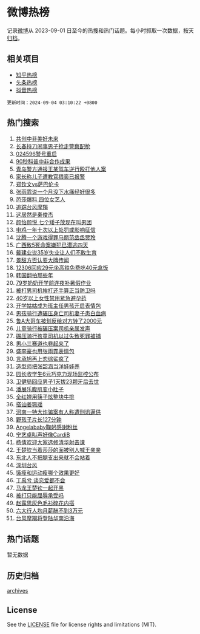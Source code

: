 # 微博热榜

记录[微博](https://www.weibo.com)从 2023-09-01 日至今的热搜和热门话题。每小时抓取一次数据，按天[归档](archives)。

## 相关项目

- [知乎热榜](https://github.com/hotarchive/zhihu)
- [头条热榜](https://github.com/hotarchive/toutiao)
- [抖音热榜](https://github.com/hotarchive/douyin)


`更新时间：2024-09-04 03:10:22 +0800`

## 热门搜索

1. [共创中非美好未来](https://m.weibo.cn/search?containerid=100103type%3D1%26t%3D10%26q%3D%23%E5%85%B1%E5%88%9B%E4%B8%AD%E9%9D%9E%E7%BE%8E%E5%A5%BD%E6%9C%AA%E6%9D%A5%23&stream_entry_id=51&isnewpage=1&extparam=seat%3D1%26cate%3D10103%26pos%3D0%26filter_type%3Drealtimehot%26stream_entry_id%3D51%26c_type%3D51%26q%3D%2523%25E5%2585%25B1%25E5%2588%259B%25E4%25B8%25AD%25E9%259D%259E%25E7%25BE%258E%25E5%25A5%25BD%25E6%259C%25AA%25E6%259D%25A5%2523%26dgr%3D0%26display_time%3D1725390621%26pre_seqid%3D172539062156103449157)
1. [长春持刀闹事男子抢走警察配枪](https://m.weibo.cn/search?containerid=100103type%3D1%26t%3D10%26q%3D%23%E9%95%BF%E6%98%A5%E6%8C%81%E5%88%80%E9%97%B9%E4%BA%8B%E7%94%B7%E5%AD%90%E6%8A%A2%E8%B5%B0%E8%AD%A6%E5%AF%9F%E9%85%8D%E6%9E%AA%23&stream_entry_id=31&isnewpage=1&extparam=seat%3D1%26realpos%3D1%26flag%3D2%26band_rank%3D1%26pos%3D0%26lcate%3D5001%26stream_entry_id%3D31%26filter_type%3Drealtimehot%26cate%3D5001%26c_type%3D31%26q%3D%2523%25E9%2595%25BF%25E6%2598%25A5%25E6%258C%2581%25E5%2588%2580%25E9%2597%25B9%25E4%25BA%258B%25E7%2594%25B7%25E5%25AD%2590%25E6%258A%25A2%25E8%25B5%25B0%25E8%25AD%25A6%25E5%25AF%259F%25E9%2585%258D%25E6%259E%25AA%2523%26dgr%3D0%26display_time%3D1725390621%26pre_seqid%3D172539062156103449157)
1. [024596警号重启](https://m.weibo.cn/search?containerid=100103type%3D1%26t%3D10%26q%3D%23024596%E8%AD%A6%E5%8F%B7%E9%87%8D%E5%90%AF%23&stream_entry_id=31&isnewpage=1&extparam=seat%3D1%26realpos%3D2%26flag%3D2%26band_rank%3D2%26pos%3D1%26lcate%3D5001%26stream_entry_id%3D31%26filter_type%3Drealtimehot%26cate%3D5001%26c_type%3D31%26q%3D%2523024596%25E8%25AD%25A6%25E5%258F%25B7%25E9%2587%258D%25E5%2590%25AF%2523%26dgr%3D0%26display_time%3D1725390621%26pre_seqid%3D172539062156103449157)
1. [90秒科普中非合作成果](https://m.weibo.cn/search?containerid=100103type%3D1%26t%3D10%26q%3D%2390%E7%A7%92%E7%A7%91%E6%99%AE%E4%B8%AD%E9%9D%9E%E5%90%88%E4%BD%9C%E6%88%90%E6%9E%9C%23&stream_entry_id=31&isnewpage=1&extparam=seat%3D1%26realpos%3D3%26flag%3D0%26band_rank%3D3%26pos%3D2%26lcate%3D5001%26stream_entry_id%3D31%26filter_type%3Drealtimehot%26cate%3D5001%26c_type%3D31%26q%3D%252390%25E7%25A7%2592%25E7%25A7%2591%25E6%2599%25AE%25E4%25B8%25AD%25E9%259D%259E%25E5%2590%2588%25E4%25BD%259C%25E6%2588%2590%25E6%259E%259C%2523%26dgr%3D0%26display_time%3D1725390621%26pre_seqid%3D172539062156103449157)
1. [青岛警方通报王某驾车逆行殴打他人案](https://m.weibo.cn/search?containerid=100103type%3D1%26t%3D10%26q%3D%23%E9%9D%92%E5%B2%9B%E8%AD%A6%E6%96%B9%E9%80%9A%E6%8A%A5%E7%8E%8B%E6%9F%90%E9%A9%BE%E8%BD%A6%E9%80%86%E8%A1%8C%E6%AE%B4%E6%89%93%E4%BB%96%E4%BA%BA%E6%A1%88%23&stream_entry_id=31&isnewpage=1&extparam=seat%3D1%26realpos%3D4%26flag%3D16%26band_rank%3D4%26pos%3D3%26lcate%3D5001%26stream_entry_id%3D31%26filter_type%3Drealtimehot%26cate%3D5001%26c_type%3D31%26q%3D%2523%25E9%259D%2592%25E5%25B2%259B%25E8%25AD%25A6%25E6%2596%25B9%25E9%2580%259A%25E6%258A%25A5%25E7%258E%258B%25E6%259F%2590%25E9%25A9%25BE%25E8%25BD%25A6%25E9%2580%2586%25E8%25A1%258C%25E6%25AE%25B4%25E6%2589%2593%25E4%25BB%2596%25E4%25BA%25BA%25E6%25A1%2588%2523%26dgr%3D0%26display_time%3D1725390621%26pre_seqid%3D172539062156103449157)
1. [家长称儿子遭教官猥亵已报警](https://m.weibo.cn/search?containerid=100103type%3D1%26t%3D10%26q%3D%23%E5%AE%B6%E9%95%BF%E7%A7%B0%E5%84%BF%E5%AD%90%E9%81%AD%E6%95%99%E5%AE%98%E7%8C%A5%E4%BA%B5%E5%B7%B2%E6%8A%A5%E8%AD%A6%23&stream_entry_id=31&isnewpage=1&extparam=seat%3D1%26realpos%3D5%26flag%3D0%26band_rank%3D5%26pos%3D4%26lcate%3D5001%26stream_entry_id%3D31%26filter_type%3Drealtimehot%26cate%3D5001%26c_type%3D31%26q%3D%2523%25E5%25AE%25B6%25E9%2595%25BF%25E7%25A7%25B0%25E5%2584%25BF%25E5%25AD%2590%25E9%2581%25AD%25E6%2595%2599%25E5%25AE%2598%25E7%258C%25A5%25E4%25BA%25B5%25E5%25B7%25B2%25E6%258A%25A5%25E8%25AD%25A6%2523%26dgr%3D0%26display_time%3D1725390621%26pre_seqid%3D172539062156103449157)
1. [郑钦文vs萨巴伦卡](https://m.weibo.cn/search?containerid=100103type%3D1%26t%3D10%26q%3D%E9%83%91%E9%92%A6%E6%96%87vs%E8%90%A8%E5%B7%B4%E4%BC%A6%E5%8D%A1&stream_entry_id=31&isnewpage=1&extparam=seat%3D1%26realpos%3D6%26flag%3D0%26band_rank%3D6%26pos%3D5%26lcate%3D5001%26stream_entry_id%3D31%26filter_type%3Drealtimehot%26cate%3D5001%26c_type%3D31%26q%3D%25E9%2583%2591%25E9%2592%25A6%25E6%2596%2587vs%25E8%2590%25A8%25E5%25B7%25B4%25E4%25BC%25A6%25E5%258D%25A1%26dgr%3D0%26display_time%3D1725390621%26pre_seqid%3D172539062156103449157)
1. [张雨霏说一个月没下水痛经好很多](https://m.weibo.cn/search?containerid=100103type%3D1%26t%3D10%26q%3D%23%E5%BC%A0%E9%9B%A8%E9%9C%8F%E8%AF%B4%E4%B8%80%E4%B8%AA%E6%9C%88%E6%B2%A1%E4%B8%8B%E6%B0%B4%E7%97%9B%E7%BB%8F%E5%A5%BD%E5%BE%88%E5%A4%9A%23&stream_entry_id=31&isnewpage=1&extparam=seat%3D1%26realpos%3D7%26flag%3D0%26band_rank%3D7%26pos%3D6%26lcate%3D5001%26stream_entry_id%3D31%26filter_type%3Drealtimehot%26cate%3D5001%26c_type%3D31%26q%3D%2523%25E5%25BC%25A0%25E9%259B%25A8%25E9%259C%258F%25E8%25AF%25B4%25E4%25B8%2580%25E4%25B8%25AA%25E6%259C%2588%25E6%25B2%25A1%25E4%25B8%258B%25E6%25B0%25B4%25E7%2597%259B%25E7%25BB%258F%25E5%25A5%25BD%25E5%25BE%2588%25E5%25A4%259A%2523%26dgr%3D0%26display_time%3D1725390621%26pre_seqid%3D172539062156103449157)
1. [芭莎爆料 四位女艺人](https://m.weibo.cn/search?containerid=100103type%3D1%26t%3D10%26q%3D%E8%8A%AD%E8%8E%8E%E7%88%86%E6%96%99+%E5%9B%9B%E4%BD%8D%E5%A5%B3%E8%89%BA%E4%BA%BA&stream_entry_id=31&isnewpage=1&extparam=seat%3D1%26realpos%3D8%26flag%3D0%26band_rank%3D8%26pos%3D7%26lcate%3D5001%26stream_entry_id%3D31%26filter_type%3Drealtimehot%26cate%3D5001%26c_type%3D31%26q%3D%25E8%258A%25AD%25E8%258E%258E%25E7%2588%2586%25E6%2596%2599%2520%25E5%259B%259B%25E4%25BD%258D%25E5%25A5%25B3%25E8%2589%25BA%25E4%25BA%25BA%26dgr%3D0%26display_time%3D1725390621%26pre_seqid%3D172539062156103449157)
1. [追踪台风摩羯](https://m.weibo.cn/search?containerid=100103type%3D1%26t%3D10%26q%3D%23%E8%BF%BD%E8%B8%AA%E5%8F%B0%E9%A3%8E%E6%91%A9%E7%BE%AF%23&stream_entry_id=31&isnewpage=1&extparam=seat%3D1%26realpos%3D9%26flag%3D0%26band_rank%3D9%26pos%3D8%26lcate%3D5001%26stream_entry_id%3D31%26filter_type%3Drealtimehot%26cate%3D5001%26c_type%3D31%26q%3D%2523%25E8%25BF%25BD%25E8%25B8%25AA%25E5%258F%25B0%25E9%25A3%258E%25E6%2591%25A9%25E7%25BE%25AF%2523%26dgr%3D0%26display_time%3D1725390621%26pre_seqid%3D172539062156103449157)
1. [这居然是秦俊杰](https://m.weibo.cn/search?containerid=100103type%3D1%26t%3D10%26q%3D%E8%BF%99%E5%B1%85%E7%84%B6%E6%98%AF%E7%A7%A6%E4%BF%8A%E6%9D%B0&stream_entry_id=31&isnewpage=1&extparam=seat%3D1%26realpos%3D10%26flag%3D2%26band_rank%3D10%26pos%3D9%26lcate%3D5001%26stream_entry_id%3D31%26filter_type%3Drealtimehot%26cate%3D5001%26c_type%3D31%26q%3D%25E8%25BF%2599%25E5%25B1%2585%25E7%2584%25B6%25E6%2598%25AF%25E7%25A7%25A6%25E4%25BF%258A%25E6%259D%25B0%26dgr%3D0%26display_time%3D1725390621%26pre_seqid%3D172539062156103449157)
1. [颜怡颜悦 七个矮子放现在叫男团](https://m.weibo.cn/search?containerid=100103type%3D1%26t%3D10%26q%3D%E9%A2%9C%E6%80%A1%E9%A2%9C%E6%82%A6+%E4%B8%83%E4%B8%AA%E7%9F%AE%E5%AD%90%E6%94%BE%E7%8E%B0%E5%9C%A8%E5%8F%AB%E7%94%B7%E5%9B%A2&stream_entry_id=31&isnewpage=1&extparam=seat%3D1%26realpos%3D11%26flag%3D0%26band_rank%3D11%26pos%3D10%26lcate%3D5001%26stream_entry_id%3D31%26filter_type%3Drealtimehot%26cate%3D5001%26c_type%3D31%26q%3D%25E9%25A2%259C%25E6%2580%25A1%25E9%25A2%259C%25E6%2582%25A6%2520%25E4%25B8%2583%25E4%25B8%25AA%25E7%259F%25AE%25E5%25AD%2590%25E6%2594%25BE%25E7%258E%25B0%25E5%259C%25A8%25E5%258F%25AB%25E7%2594%25B7%25E5%259B%25A2%26dgr%3D0%26display_time%3D1725390621%26pre_seqid%3D172539062156103449157)
1. [电鸡一年十次以上处罚或影响征信](https://m.weibo.cn/search?containerid=100103type%3D1%26t%3D10%26q%3D%23%E7%94%B5%E9%B8%A1%E4%B8%80%E5%B9%B4%E5%8D%81%E6%AC%A1%E4%BB%A5%E4%B8%8A%E5%A4%84%E7%BD%9A%E6%88%96%E5%BD%B1%E5%93%8D%E5%BE%81%E4%BF%A1%23&stream_entry_id=31&isnewpage=1&extparam=seat%3D1%26realpos%3D12%26flag%3D0%26band_rank%3D12%26pos%3D11%26lcate%3D5001%26stream_entry_id%3D31%26filter_type%3Drealtimehot%26cate%3D5001%26c_type%3D31%26q%3D%2523%25E7%2594%25B5%25E9%25B8%25A1%25E4%25B8%2580%25E5%25B9%25B4%25E5%258D%2581%25E6%25AC%25A1%25E4%25BB%25A5%25E4%25B8%258A%25E5%25A4%2584%25E7%25BD%259A%25E6%2588%2596%25E5%25BD%25B1%25E5%2593%258D%25E5%25BE%2581%25E4%25BF%25A1%2523%26dgr%3D0%26display_time%3D1725390621%26pre_seqid%3D172539062156103449157)
1. [沈腾一个游戏得罪马丽范丞丞贾玲](https://m.weibo.cn/search?containerid=100103type%3D1%26t%3D10%26q%3D%E6%B2%88%E8%85%BE%E4%B8%80%E4%B8%AA%E6%B8%B8%E6%88%8F%E5%BE%97%E7%BD%AA%E9%A9%AC%E4%B8%BD%E8%8C%83%E4%B8%9E%E4%B8%9E%E8%B4%BE%E7%8E%B2&stream_entry_id=31&isnewpage=1&extparam=seat%3D1%26realpos%3D13%26flag%3D1%26band_rank%3D13%26pos%3D12%26lcate%3D5001%26stream_entry_id%3D31%26filter_type%3Drealtimehot%26cate%3D5001%26c_type%3D31%26q%3D%25E6%25B2%2588%25E8%2585%25BE%25E4%25B8%2580%25E4%25B8%25AA%25E6%25B8%25B8%25E6%2588%258F%25E5%25BE%2597%25E7%25BD%25AA%25E9%25A9%25AC%25E4%25B8%25BD%25E8%258C%2583%25E4%25B8%259E%25E4%25B8%259E%25E8%25B4%25BE%25E7%258E%25B2%26dgr%3D0%26display_time%3D1725390621%26pre_seqid%3D172539062156103449157)
1. [广西致5死命案嫌犯已潜逃四天](https://m.weibo.cn/search?containerid=100103type%3D1%26t%3D10%26q%3D%23%E5%B9%BF%E8%A5%BF%E8%87%B45%E6%AD%BB%E5%91%BD%E6%A1%88%E5%AB%8C%E7%8A%AF%E5%B7%B2%E6%BD%9C%E9%80%83%E5%9B%9B%E5%A4%A9%23&stream_entry_id=31&isnewpage=1&extparam=seat%3D1%26realpos%3D14%26flag%3D0%26band_rank%3D14%26pos%3D13%26lcate%3D5001%26stream_entry_id%3D31%26filter_type%3Drealtimehot%26cate%3D5001%26c_type%3D31%26q%3D%2523%25E5%25B9%25BF%25E8%25A5%25BF%25E8%2587%25B45%25E6%25AD%25BB%25E5%2591%25BD%25E6%25A1%2588%25E5%25AB%258C%25E7%258A%25AF%25E5%25B7%25B2%25E6%25BD%259C%25E9%2580%2583%25E5%259B%259B%25E5%25A4%25A9%2523%26dgr%3D0%26display_time%3D1725390621%26pre_seqid%3D172539062156103449157)
1. [戴建业说35岁失业让人们不敢生育](https://m.weibo.cn/search?containerid=100103type%3D1%26t%3D10%26q%3D%23%E6%88%B4%E5%BB%BA%E4%B8%9A%E8%AF%B435%E5%B2%81%E5%A4%B1%E4%B8%9A%E8%AE%A9%E4%BA%BA%E4%BB%AC%E4%B8%8D%E6%95%A2%E7%94%9F%E8%82%B2%23&stream_entry_id=31&isnewpage=1&extparam=seat%3D1%26realpos%3D15%26flag%3D0%26band_rank%3D15%26pos%3D14%26lcate%3D5001%26stream_entry_id%3D31%26filter_type%3Drealtimehot%26cate%3D5001%26c_type%3D31%26q%3D%2523%25E6%2588%25B4%25E5%25BB%25BA%25E4%25B8%259A%25E8%25AF%25B435%25E5%25B2%2581%25E5%25A4%25B1%25E4%25B8%259A%25E8%25AE%25A9%25E4%25BA%25BA%25E4%25BB%25AC%25E4%25B8%258D%25E6%2595%25A2%25E7%2594%259F%25E8%2582%25B2%2523%26dgr%3D0%26display_time%3D1725390621%26pre_seqid%3D172539062156103449157)
1. [景甜方否认耍大牌传闻](https://m.weibo.cn/search?containerid=100103type%3D1%26t%3D10%26q%3D%23%E6%99%AF%E7%94%9C%E6%96%B9%E5%90%A6%E8%AE%A4%E8%80%8D%E5%A4%A7%E7%89%8C%E4%BC%A0%E9%97%BB%23&stream_entry_id=31&isnewpage=1&extparam=seat%3D1%26realpos%3D16%26flag%3D0%26band_rank%3D16%26pos%3D15%26lcate%3D5001%26stream_entry_id%3D31%26filter_type%3Drealtimehot%26cate%3D5001%26c_type%3D31%26q%3D%2523%25E6%2599%25AF%25E7%2594%259C%25E6%2596%25B9%25E5%2590%25A6%25E8%25AE%25A4%25E8%2580%258D%25E5%25A4%25A7%25E7%2589%258C%25E4%25BC%25A0%25E9%2597%25BB%2523%26dgr%3D0%26display_time%3D1725390621%26pre_seqid%3D172539062156103449157)
1. [12306回应29元坐高铁免费吃40元盒饭](https://m.weibo.cn/search?containerid=100103type%3D1%26t%3D10%26q%3D%2312306%E5%9B%9E%E5%BA%9429%E5%85%83%E5%9D%90%E9%AB%98%E9%93%81%E5%85%8D%E8%B4%B9%E5%90%8340%E5%85%83%E7%9B%92%E9%A5%AD%23&stream_entry_id=31&isnewpage=1&extparam=seat%3D1%26realpos%3D17%26flag%3D0%26band_rank%3D17%26pos%3D16%26lcate%3D5001%26stream_entry_id%3D31%26filter_type%3Drealtimehot%26cate%3D5001%26c_type%3D31%26q%3D%252312306%25E5%259B%259E%25E5%25BA%259429%25E5%2585%2583%25E5%259D%2590%25E9%25AB%2598%25E9%2593%2581%25E5%2585%258D%25E8%25B4%25B9%25E5%2590%258340%25E5%2585%2583%25E7%259B%2592%25E9%25A5%25AD%2523%26dgr%3D0%26display_time%3D1725390621%26pre_seqid%3D172539062156103449157)
1. [韩国翻拍那些年](https://m.weibo.cn/search?containerid=100103type%3D1%26t%3D10%26q%3D%23%E9%9F%A9%E5%9B%BD%E7%BF%BB%E6%8B%8D%E9%82%A3%E4%BA%9B%E5%B9%B4%23&stream_entry_id=31&isnewpage=1&extparam=seat%3D1%26realpos%3D18%26flag%3D0%26band_rank%3D18%26pos%3D17%26lcate%3D5001%26stream_entry_id%3D31%26filter_type%3Drealtimehot%26cate%3D5001%26c_type%3D31%26q%3D%2523%25E9%259F%25A9%25E5%259B%25BD%25E7%25BF%25BB%25E6%258B%258D%25E9%2582%25A3%25E4%25BA%259B%25E5%25B9%25B4%2523%26dgr%3D0%26display_time%3D1725390621%26pre_seqid%3D172539062156103449157)
1. [79岁奶奶开学前连夜补暑假作业](https://m.weibo.cn/search?containerid=100103type%3D1%26t%3D10%26q%3D%2379%E5%B2%81%E5%A5%B6%E5%A5%B6%E5%BC%80%E5%AD%A6%E5%89%8D%E8%BF%9E%E5%A4%9C%E8%A1%A5%E6%9A%91%E5%81%87%E4%BD%9C%E4%B8%9A%23&stream_entry_id=31&isnewpage=1&extparam=seat%3D1%26realpos%3D19%26flag%3D1%26band_rank%3D19%26pos%3D18%26lcate%3D5001%26stream_entry_id%3D31%26filter_type%3Drealtimehot%26cate%3D5001%26c_type%3D31%26q%3D%252379%25E5%25B2%2581%25E5%25A5%25B6%25E5%25A5%25B6%25E5%25BC%2580%25E5%25AD%25A6%25E5%2589%258D%25E8%25BF%259E%25E5%25A4%259C%25E8%25A1%25A5%25E6%259A%2591%25E5%2581%2587%25E4%25BD%259C%25E4%25B8%259A%2523%26dgr%3D0%26display_time%3D1725390621%26pre_seqid%3D172539062156103449157)
1. [被打男司机挨打还手算正当防卫吗](https://m.weibo.cn/search?containerid=100103type%3D1%26t%3D10%26q%3D%23%E8%A2%AB%E6%89%93%E7%94%B7%E5%8F%B8%E6%9C%BA%E6%8C%A8%E6%89%93%E8%BF%98%E6%89%8B%E7%AE%97%E6%AD%A3%E5%BD%93%E9%98%B2%E5%8D%AB%E5%90%97%23&stream_entry_id=31&isnewpage=1&extparam=seat%3D1%26realpos%3D20%26flag%3D0%26band_rank%3D20%26pos%3D19%26lcate%3D5001%26stream_entry_id%3D31%26filter_type%3Drealtimehot%26cate%3D5001%26c_type%3D31%26q%3D%2523%25E8%25A2%25AB%25E6%2589%2593%25E7%2594%25B7%25E5%258F%25B8%25E6%259C%25BA%25E6%258C%25A8%25E6%2589%2593%25E8%25BF%2598%25E6%2589%258B%25E7%25AE%2597%25E6%25AD%25A3%25E5%25BD%2593%25E9%2598%25B2%25E5%258D%25AB%25E5%2590%2597%2523%26dgr%3D0%26display_time%3D1725390621%26pre_seqid%3D172539062156103449157)
1. [40岁以上女性禁用紧急避孕药](https://m.weibo.cn/search?containerid=100103type%3D1%26t%3D10%26q%3D%2340%E5%B2%81%E4%BB%A5%E4%B8%8A%E5%A5%B3%E6%80%A7%E7%A6%81%E7%94%A8%E7%B4%A7%E6%80%A5%E9%81%BF%E5%AD%95%E8%8D%AF%23&stream_entry_id=31&isnewpage=1&extparam=seat%3D1%26realpos%3D21%26flag%3D0%26band_rank%3D21%26pos%3D20%26lcate%3D5001%26stream_entry_id%3D31%26filter_type%3Drealtimehot%26cate%3D5001%26c_type%3D31%26q%3D%252340%25E5%25B2%2581%25E4%25BB%25A5%25E4%25B8%258A%25E5%25A5%25B3%25E6%2580%25A7%25E7%25A6%2581%25E7%2594%25A8%25E7%25B4%25A7%25E6%2580%25A5%25E9%2581%25BF%25E5%25AD%2595%25E8%258D%25AF%2523%26dgr%3D0%26display_time%3D1725390621%26pre_seqid%3D172539062156103449157)
1. [开学姑姑成为班主任男孩开启表情包](https://m.weibo.cn/search?containerid=100103type%3D1%26t%3D10%26q%3D%23%E5%BC%80%E5%AD%A6%E5%A7%91%E5%A7%91%E6%88%90%E4%B8%BA%E7%8F%AD%E4%B8%BB%E4%BB%BB%E7%94%B7%E5%AD%A9%E5%BC%80%E5%90%AF%E8%A1%A8%E6%83%85%E5%8C%85%23&stream_entry_id=31&isnewpage=1&extparam=seat%3D1%26realpos%3D22%26flag%3D32768%26band_rank%3D22%26pos%3D21%26lcate%3D5001%26stream_entry_id%3D31%26filter_type%3Drealtimehot%26cate%3D5001%26c_type%3D31%26q%3D%2523%25E5%25BC%2580%25E5%25AD%25A6%25E5%25A7%2591%25E5%25A7%2591%25E6%2588%2590%25E4%25B8%25BA%25E7%258F%25AD%25E4%25B8%25BB%25E4%25BB%25BB%25E7%2594%25B7%25E5%25AD%25A9%25E5%25BC%2580%25E5%2590%25AF%25E8%25A1%25A8%25E6%2583%2585%25E5%258C%2585%2523%26dgr%3D0%26display_time%3D1725390621%26pre_seqid%3D172539062156103449157)
1. [男孩骑行遭碾压身亡司机妻子患白血病](https://m.weibo.cn/search?containerid=100103type%3D1%26t%3D10%26q%3D%23%E7%94%B7%E5%AD%A9%E9%AA%91%E8%A1%8C%E9%81%AD%E7%A2%BE%E5%8E%8B%E8%BA%AB%E4%BA%A1%E5%8F%B8%E6%9C%BA%E5%A6%BB%E5%AD%90%E6%82%A3%E7%99%BD%E8%A1%80%E7%97%85%23&stream_entry_id=31&isnewpage=1&extparam=seat%3D1%26realpos%3D23%26flag%3D2%26band_rank%3D23%26pos%3D22%26lcate%3D5001%26stream_entry_id%3D31%26filter_type%3Drealtimehot%26cate%3D5001%26c_type%3D31%26q%3D%2523%25E7%2594%25B7%25E5%25AD%25A9%25E9%25AA%2591%25E8%25A1%258C%25E9%2581%25AD%25E7%25A2%25BE%25E5%258E%258B%25E8%25BA%25AB%25E4%25BA%25A1%25E5%258F%25B8%25E6%259C%25BA%25E5%25A6%25BB%25E5%25AD%2590%25E6%2582%25A3%25E7%2599%25BD%25E8%25A1%2580%25E7%2597%2585%2523%26dgr%3D0%26display_time%3D1725390621%26pre_seqid%3D172539062156103449157)
1. [鲁A大哥车被划反给对方转了2000元](https://m.weibo.cn/search?containerid=100103type%3D1%26t%3D10%26q%3D%23%E9%B2%81A%E5%A4%A7%E5%93%A5%E8%BD%A6%E8%A2%AB%E5%88%92%E5%8F%8D%E7%BB%99%E5%AF%B9%E6%96%B9%E8%BD%AC%E4%BA%862000%E5%85%83%23&stream_entry_id=31&isnewpage=1&extparam=seat%3D1%26realpos%3D24%26flag%3D32768%26band_rank%3D24%26pos%3D23%26lcate%3D5001%26stream_entry_id%3D31%26filter_type%3Drealtimehot%26cate%3D5001%26c_type%3D31%26q%3D%2523%25E9%25B2%2581A%25E5%25A4%25A7%25E5%2593%25A5%25E8%25BD%25A6%25E8%25A2%25AB%25E5%2588%2592%25E5%258F%258D%25E7%25BB%2599%25E5%25AF%25B9%25E6%2596%25B9%25E8%25BD%25AC%25E4%25BA%25862000%25E5%2585%2583%2523%26dgr%3D0%26display_time%3D1725390621%26pre_seqid%3D172539062156103449157)
1. [儿童骑行被碾压案司机亲属发声](https://m.weibo.cn/search?containerid=100103type%3D1%26t%3D10%26q%3D%23%E5%84%BF%E7%AB%A5%E9%AA%91%E8%A1%8C%E8%A2%AB%E7%A2%BE%E5%8E%8B%E6%A1%88%E5%8F%B8%E6%9C%BA%E4%BA%B2%E5%B1%9E%E5%8F%91%E5%A3%B0%23&stream_entry_id=31&isnewpage=1&extparam=seat%3D1%26realpos%3D25%26flag%3D0%26band_rank%3D25%26pos%3D24%26lcate%3D5001%26stream_entry_id%3D31%26filter_type%3Drealtimehot%26cate%3D5001%26c_type%3D31%26q%3D%2523%25E5%2584%25BF%25E7%25AB%25A5%25E9%25AA%2591%25E8%25A1%258C%25E8%25A2%25AB%25E7%25A2%25BE%25E5%258E%258B%25E6%25A1%2588%25E5%258F%25B8%25E6%259C%25BA%25E4%25BA%25B2%25E5%25B1%259E%25E5%258F%2591%25E5%25A3%25B0%2523%26dgr%3D0%26display_time%3D1725390621%26pre_seqid%3D172539062156103449157)
1. [碾压骑行孩童司机以过失致死罪被捕](https://m.weibo.cn/search?containerid=100103type%3D1%26t%3D10%26q%3D%23%E7%A2%BE%E5%8E%8B%E9%AA%91%E8%A1%8C%E5%AD%A9%E7%AB%A5%E5%8F%B8%E6%9C%BA%E4%BB%A5%E8%BF%87%E5%A4%B1%E8%87%B4%E6%AD%BB%E7%BD%AA%E8%A2%AB%E6%8D%95%23&stream_entry_id=31&isnewpage=1&extparam=seat%3D1%26realpos%3D26%26flag%3D0%26band_rank%3D26%26pos%3D25%26lcate%3D5001%26stream_entry_id%3D31%26filter_type%3Drealtimehot%26cate%3D5001%26c_type%3D31%26q%3D%2523%25E7%25A2%25BE%25E5%258E%258B%25E9%25AA%2591%25E8%25A1%258C%25E5%25AD%25A9%25E7%25AB%25A5%25E5%258F%25B8%25E6%259C%25BA%25E4%25BB%25A5%25E8%25BF%2587%25E5%25A4%25B1%25E8%2587%25B4%25E6%25AD%25BB%25E7%25BD%25AA%25E8%25A2%25AB%25E6%258D%2595%2523%26dgr%3D0%26display_time%3D1725390621%26pre_seqid%3D172539062156103449157)
1. [男小三赛道也卷起来了](https://m.weibo.cn/search?containerid=100103type%3D1%26t%3D10%26q%3D%E7%94%B7%E5%B0%8F%E4%B8%89%E8%B5%9B%E9%81%93%E4%B9%9F%E5%8D%B7%E8%B5%B7%E6%9D%A5%E4%BA%86&stream_entry_id=31&isnewpage=1&extparam=seat%3D1%26realpos%3D27%26flag%3D0%26band_rank%3D27%26pos%3D26%26lcate%3D5001%26stream_entry_id%3D31%26filter_type%3Drealtimehot%26cate%3D5001%26c_type%3D31%26q%3D%25E7%2594%25B7%25E5%25B0%258F%25E4%25B8%2589%25E8%25B5%259B%25E9%2581%2593%25E4%25B9%259F%25E5%258D%25B7%25E8%25B5%25B7%25E6%259D%25A5%25E4%25BA%2586%26dgr%3D0%26display_time%3D1725390621%26pre_seqid%3D172539062156103449157)
1. [盛李豪也用张雨霏表情包](https://m.weibo.cn/search?containerid=100103type%3D1%26t%3D10%26q%3D%23%E7%9B%9B%E6%9D%8E%E8%B1%AA%E4%B9%9F%E7%94%A8%E5%BC%A0%E9%9B%A8%E9%9C%8F%E8%A1%A8%E6%83%85%E5%8C%85%23&stream_entry_id=31&isnewpage=1&extparam=seat%3D1%26realpos%3D28%26flag%3D0%26band_rank%3D28%26pos%3D27%26lcate%3D5001%26stream_entry_id%3D31%26filter_type%3Drealtimehot%26cate%3D5001%26c_type%3D31%26q%3D%2523%25E7%259B%259B%25E6%259D%258E%25E8%25B1%25AA%25E4%25B9%259F%25E7%2594%25A8%25E5%25BC%25A0%25E9%259B%25A8%25E9%259C%258F%25E8%25A1%25A8%25E6%2583%2585%25E5%258C%2585%2523%26dgr%3D0%26display_time%3D1725390621%26pre_seqid%3D172539062156103449157)
1. [言承旭再上恋综鲨疯了](https://m.weibo.cn/search?containerid=100103type%3D1%26t%3D10%26q%3D%23%E8%A8%80%E6%89%BF%E6%97%AD%E5%86%8D%E4%B8%8A%E6%81%8B%E7%BB%BC%E9%B2%A8%E7%96%AF%E4%BA%86%23&stream_entry_id=31&isnewpage=1&extparam=seat%3D1%26realpos%3D29%26flag%3D0%26band_rank%3D29%26pos%3D28%26lcate%3D5001%26stream_entry_id%3D31%26filter_type%3Drealtimehot%26cate%3D5001%26c_type%3D31%26q%3D%2523%25E8%25A8%2580%25E6%2589%25BF%25E6%2597%25AD%25E5%2586%258D%25E4%25B8%258A%25E6%2581%258B%25E7%25BB%25BC%25E9%25B2%25A8%25E7%2596%25AF%25E4%25BA%2586%2523%26dgr%3D0%26display_time%3D1725390621%26pre_seqid%3D172539062156103449157)
1. [造型师把张韶涵当洋娃娃养](https://m.weibo.cn/search?containerid=100103type%3D1%26t%3D10%26q%3D%E9%80%A0%E5%9E%8B%E5%B8%88%E6%8A%8A%E5%BC%A0%E9%9F%B6%E6%B6%B5%E5%BD%93%E6%B4%8B%E5%A8%83%E5%A8%83%E5%85%BB&stream_entry_id=31&isnewpage=1&extparam=seat%3D1%26realpos%3D30%26flag%3D0%26band_rank%3D30%26pos%3D29%26lcate%3D5001%26stream_entry_id%3D31%26filter_type%3Drealtimehot%26cate%3D5001%26c_type%3D31%26q%3D%25E9%2580%25A0%25E5%259E%258B%25E5%25B8%2588%25E6%258A%258A%25E5%25BC%25A0%25E9%259F%25B6%25E6%25B6%25B5%25E5%25BD%2593%25E6%25B4%258B%25E5%25A8%2583%25E5%25A8%2583%25E5%2585%25BB%26dgr%3D0%26display_time%3D1725390621%26pre_seqid%3D172539062156103449157)
1. [园长收学生6元巧克力现场监控公布](https://m.weibo.cn/search?containerid=100103type%3D1%26t%3D10%26q%3D%23%E5%9B%AD%E9%95%BF%E6%94%B6%E5%AD%A6%E7%94%9F6%E5%85%83%E5%B7%A7%E5%85%8B%E5%8A%9B%E7%8E%B0%E5%9C%BA%E7%9B%91%E6%8E%A7%E5%85%AC%E5%B8%83%23&stream_entry_id=31&isnewpage=1&extparam=seat%3D1%26realpos%3D31%26flag%3D0%26band_rank%3D31%26pos%3D30%26lcate%3D5001%26stream_entry_id%3D31%26filter_type%3Drealtimehot%26cate%3D5001%26c_type%3D31%26q%3D%2523%25E5%259B%25AD%25E9%2595%25BF%25E6%2594%25B6%25E5%25AD%25A6%25E7%2594%259F6%25E5%2585%2583%25E5%25B7%25A7%25E5%2585%258B%25E5%258A%259B%25E7%258E%25B0%25E5%259C%25BA%25E7%259B%2591%25E6%258E%25A7%25E5%2585%25AC%25E5%25B8%2583%2523%26dgr%3D0%26display_time%3D1725390621%26pre_seqid%3D172539062156103449157)
1. [卫健局回应男子1天拔23颗牙后去世](https://m.weibo.cn/search?containerid=100103type%3D1%26t%3D10%26q%3D%23%E5%8D%AB%E5%81%A5%E5%B1%80%E5%9B%9E%E5%BA%94%E7%94%B7%E5%AD%901%E5%A4%A9%E6%8B%9423%E9%A2%97%E7%89%99%E5%90%8E%E5%8E%BB%E4%B8%96%23&stream_entry_id=31&isnewpage=1&extparam=seat%3D1%26realpos%3D32%26flag%3D0%26band_rank%3D32%26pos%3D31%26lcate%3D5001%26stream_entry_id%3D31%26filter_type%3Drealtimehot%26cate%3D5001%26c_type%3D31%26q%3D%2523%25E5%258D%25AB%25E5%2581%25A5%25E5%25B1%2580%25E5%259B%259E%25E5%25BA%2594%25E7%2594%25B7%25E5%25AD%25901%25E5%25A4%25A9%25E6%258B%259423%25E9%25A2%2597%25E7%2589%2599%25E5%2590%258E%25E5%258E%25BB%25E4%25B8%2596%2523%26dgr%3D0%26display_time%3D1725390621%26pre_seqid%3D172539062156103449157)
1. [潘展乐腹肌变小肚子](https://m.weibo.cn/search?containerid=100103type%3D1%26t%3D10%26q%3D%23%E6%BD%98%E5%B1%95%E4%B9%90%E8%85%B9%E8%82%8C%E5%8F%98%E5%B0%8F%E8%82%9A%E5%AD%90%23&stream_entry_id=31&isnewpage=1&extparam=seat%3D1%26realpos%3D33%26flag%3D0%26band_rank%3D33%26pos%3D32%26lcate%3D5001%26stream_entry_id%3D31%26filter_type%3Drealtimehot%26cate%3D5001%26c_type%3D31%26q%3D%2523%25E6%25BD%2598%25E5%25B1%2595%25E4%25B9%2590%25E8%2585%25B9%25E8%2582%258C%25E5%258F%2598%25E5%25B0%258F%25E8%2582%259A%25E5%25AD%2590%2523%26dgr%3D0%26display_time%3D1725390621%26pre_seqid%3D172539062156103449157)
1. [全红婵用筷子炫整块牛排](https://m.weibo.cn/search?containerid=100103type%3D1%26t%3D10%26q%3D%23%E5%85%A8%E7%BA%A2%E5%A9%B5%E7%94%A8%E7%AD%B7%E5%AD%90%E7%82%AB%E6%95%B4%E5%9D%97%E7%89%9B%E6%8E%92%23&stream_entry_id=31&isnewpage=1&extparam=seat%3D1%26realpos%3D34%26flag%3D0%26band_rank%3D34%26pos%3D33%26lcate%3D5001%26stream_entry_id%3D31%26filter_type%3Drealtimehot%26cate%3D5001%26c_type%3D31%26q%3D%2523%25E5%2585%25A8%25E7%25BA%25A2%25E5%25A9%25B5%25E7%2594%25A8%25E7%25AD%25B7%25E5%25AD%2590%25E7%2582%25AB%25E6%2595%25B4%25E5%259D%2597%25E7%2589%259B%25E6%258E%2592%2523%26dgr%3D0%26display_time%3D1725390621%26pre_seqid%3D172539062156103449157)
1. [搭讪姜珮瑶](https://m.weibo.cn/search?containerid=100103type%3D1%26t%3D10%26q%3D%23%E6%90%AD%E8%AE%AA%E5%A7%9C%E7%8F%AE%E7%91%B6%23&stream_entry_id=31&isnewpage=1&extparam=seat%3D1%26realpos%3D35%26flag%3D0%26band_rank%3D35%26pos%3D34%26lcate%3D5001%26stream_entry_id%3D31%26filter_type%3Drealtimehot%26cate%3D5001%26c_type%3D31%26q%3D%2523%25E6%2590%25AD%25E8%25AE%25AA%25E5%25A7%259C%25E7%258F%25AE%25E7%2591%25B6%2523%26dgr%3D0%26display_time%3D1725390621%26pre_seqid%3D172539062156103449157)
1. [河南一特大诈骗案有人称遭刑讯逼供](https://m.weibo.cn/search?containerid=100103type%3D1%26t%3D10%26q%3D%23%E6%B2%B3%E5%8D%97%E4%B8%80%E7%89%B9%E5%A4%A7%E8%AF%88%E9%AA%97%E6%A1%88%E6%9C%89%E4%BA%BA%E7%A7%B0%E9%81%AD%E5%88%91%E8%AE%AF%E9%80%BC%E4%BE%9B%23&stream_entry_id=31&isnewpage=1&extparam=seat%3D1%26realpos%3D36%26flag%3D0%26band_rank%3D36%26pos%3D35%26lcate%3D5001%26stream_entry_id%3D31%26filter_type%3Drealtimehot%26cate%3D5001%26c_type%3D31%26q%3D%2523%25E6%25B2%25B3%25E5%258D%2597%25E4%25B8%2580%25E7%2589%25B9%25E5%25A4%25A7%25E8%25AF%2588%25E9%25AA%2597%25E6%25A1%2588%25E6%259C%2589%25E4%25BA%25BA%25E7%25A7%25B0%25E9%2581%25AD%25E5%2588%2591%25E8%25AE%25AF%25E9%2580%25BC%25E4%25BE%259B%2523%26dgr%3D0%26display_time%3D1725390621%26pre_seqid%3D172539062156103449157)
1. [野孩子片长127分钟](https://m.weibo.cn/search?containerid=100103type%3D1%26t%3D10%26q%3D%E9%87%8E%E5%AD%A9%E5%AD%90%E7%89%87%E9%95%BF127%E5%88%86%E9%92%9F&stream_entry_id=31&isnewpage=1&extparam=seat%3D1%26realpos%3D37%26flag%3D1%26band_rank%3D37%26pos%3D36%26lcate%3D5001%26stream_entry_id%3D31%26filter_type%3Drealtimehot%26cate%3D5001%26c_type%3D31%26q%3D%25E9%2587%258E%25E5%25AD%25A9%25E5%25AD%2590%25E7%2589%2587%25E9%2595%25BF127%25E5%2588%2586%25E9%2592%259F%26dgr%3D0%26display_time%3D1725390621%26pre_seqid%3D172539062156103449157)
1. [Angelababy鞠躬感谢粉丝](https://m.weibo.cn/search?containerid=100103type%3D1%26t%3D10%26q%3D%23Angelababy%E9%9E%A0%E8%BA%AC%E6%84%9F%E8%B0%A2%E7%B2%89%E4%B8%9D%23&stream_entry_id=31&isnewpage=1&extparam=seat%3D1%26realpos%3D38%26flag%3D0%26band_rank%3D38%26pos%3D37%26lcate%3D5001%26stream_entry_id%3D31%26filter_type%3Drealtimehot%26cate%3D5001%26c_type%3D31%26q%3D%2523Angelababy%25E9%259E%25A0%25E8%25BA%25AC%25E6%2584%259F%25E8%25B0%25A2%25E7%25B2%2589%25E4%25B8%259D%2523%26dgr%3D0%26display_time%3D1725390621%26pre_seqid%3D172539062156103449157)
1. [宁艺卓叫声好像CardiB](https://m.weibo.cn/search?containerid=100103type%3D1%26t%3D10%26q%3D%23%E5%AE%81%E8%89%BA%E5%8D%93%E5%8F%AB%E5%A3%B0%E5%A5%BD%E5%83%8FCardiB%23&stream_entry_id=31&isnewpage=1&extparam=seat%3D1%26realpos%3D39%26flag%3D0%26band_rank%3D39%26pos%3D38%26lcate%3D5001%26stream_entry_id%3D31%26filter_type%3Drealtimehot%26cate%3D5001%26c_type%3D31%26q%3D%2523%25E5%25AE%2581%25E8%2589%25BA%25E5%258D%2593%25E5%258F%25AB%25E5%25A3%25B0%25E5%25A5%25BD%25E5%2583%258FCardiB%2523%26dgr%3D0%26display_time%3D1725390621%26pre_seqid%3D172539062156103449157)
1. [杨倩欢迎大家选修清华射击课](https://m.weibo.cn/search?containerid=100103type%3D1%26t%3D10%26q%3D%23%E6%9D%A8%E5%80%A9%E6%AC%A2%E8%BF%8E%E5%A4%A7%E5%AE%B6%E9%80%89%E4%BF%AE%E6%B8%85%E5%8D%8E%E5%B0%84%E5%87%BB%E8%AF%BE%23&stream_entry_id=31&isnewpage=1&extparam=seat%3D1%26realpos%3D40%26flag%3D0%26band_rank%3D40%26pos%3D39%26lcate%3D5001%26stream_entry_id%3D31%26filter_type%3Drealtimehot%26cate%3D5001%26c_type%3D31%26q%3D%2523%25E6%259D%25A8%25E5%2580%25A9%25E6%25AC%25A2%25E8%25BF%258E%25E5%25A4%25A7%25E5%25AE%25B6%25E9%2580%2589%25E4%25BF%25AE%25E6%25B8%2585%25E5%258D%258E%25E5%25B0%2584%25E5%2587%25BB%25E8%25AF%25BE%2523%26dgr%3D0%26display_time%3D1725390621%26pre_seqid%3D172539062156103449157)
1. [王楚钦当着莎莎的面被别人喊王亲亲](https://m.weibo.cn/search?containerid=100103type%3D1%26t%3D10%26q%3D%23%E7%8E%8B%E6%A5%9A%E9%92%A6%E5%BD%93%E7%9D%80%E8%8E%8E%E8%8E%8E%E7%9A%84%E9%9D%A2%E8%A2%AB%E5%88%AB%E4%BA%BA%E5%96%8A%E7%8E%8B%E4%BA%B2%E4%BA%B2%23&stream_entry_id=31&isnewpage=1&extparam=seat%3D1%26realpos%3D41%26flag%3D0%26band_rank%3D41%26pos%3D40%26lcate%3D5001%26stream_entry_id%3D31%26filter_type%3Drealtimehot%26cate%3D5001%26c_type%3D31%26q%3D%2523%25E7%258E%258B%25E6%25A5%259A%25E9%2592%25A6%25E5%25BD%2593%25E7%259D%2580%25E8%258E%258E%25E8%258E%258E%25E7%259A%2584%25E9%259D%25A2%25E8%25A2%25AB%25E5%2588%25AB%25E4%25BA%25BA%25E5%2596%258A%25E7%258E%258B%25E4%25BA%25B2%25E4%25BA%25B2%2523%26dgr%3D0%26display_time%3D1725390621%26pre_seqid%3D172539062156103449157)
1. [东北人不把腿支出来就不会站着](https://m.weibo.cn/search?containerid=100103type%3D1%26t%3D10%26q%3D%23%E4%B8%9C%E5%8C%97%E4%BA%BA%E4%B8%8D%E6%8A%8A%E8%85%BF%E6%94%AF%E5%87%BA%E6%9D%A5%E5%B0%B1%E4%B8%8D%E4%BC%9A%E7%AB%99%E7%9D%80%23&stream_entry_id=31&isnewpage=1&extparam=seat%3D1%26realpos%3D42%26flag%3D0%26band_rank%3D42%26pos%3D41%26lcate%3D5001%26stream_entry_id%3D31%26filter_type%3Drealtimehot%26cate%3D5001%26c_type%3D31%26q%3D%2523%25E4%25B8%259C%25E5%258C%2597%25E4%25BA%25BA%25E4%25B8%258D%25E6%258A%258A%25E8%2585%25BF%25E6%2594%25AF%25E5%2587%25BA%25E6%259D%25A5%25E5%25B0%25B1%25E4%25B8%258D%25E4%25BC%259A%25E7%25AB%2599%25E7%259D%2580%2523%26dgr%3D0%26display_time%3D1725390621%26pre_seqid%3D172539062156103449157)
1. [深圳台风](https://m.weibo.cn/search?containerid=100103type%3D1%26t%3D10%26q%3D%E6%B7%B1%E5%9C%B3%E5%8F%B0%E9%A3%8E&stream_entry_id=31&isnewpage=1&extparam=seat%3D1%26realpos%3D43%26flag%3D0%26band_rank%3D43%26pos%3D42%26lcate%3D5001%26stream_entry_id%3D31%26filter_type%3Drealtimehot%26cate%3D5001%26c_type%3D31%26q%3D%25E6%25B7%25B1%25E5%259C%25B3%25E5%258F%25B0%25E9%25A3%258E%26dgr%3D0%26display_time%3D1725390621%26pre_seqid%3D172539062156103449157)
1. [饿瘦和运动瘦哪个效果更好](https://m.weibo.cn/search?containerid=100103type%3D1%26t%3D10%26q%3D%23%E9%A5%BF%E7%98%A6%E5%92%8C%E8%BF%90%E5%8A%A8%E7%98%A6%E5%93%AA%E4%B8%AA%E6%95%88%E6%9E%9C%E6%9B%B4%E5%A5%BD%23&stream_entry_id=31&isnewpage=1&extparam=seat%3D1%26realpos%3D44%26flag%3D0%26band_rank%3D44%26pos%3D43%26lcate%3D5001%26stream_entry_id%3D31%26filter_type%3Drealtimehot%26cate%3D5001%26c_type%3D31%26q%3D%2523%25E9%25A5%25BF%25E7%2598%25A6%25E5%2592%258C%25E8%25BF%2590%25E5%258A%25A8%25E7%2598%25A6%25E5%2593%25AA%25E4%25B8%25AA%25E6%2595%2588%25E6%259E%259C%25E6%259B%25B4%25E5%25A5%25BD%2523%26dgr%3D0%26display_time%3D1725390621%26pre_seqid%3D172539062156103449157)
1. [丁禹兮 谈恋爱都不会](https://m.weibo.cn/search?containerid=100103type%3D1%26t%3D10%26q%3D%E4%B8%81%E7%A6%B9%E5%85%AE+%E8%B0%88%E6%81%8B%E7%88%B1%E9%83%BD%E4%B8%8D%E4%BC%9A&stream_entry_id=31&isnewpage=1&extparam=seat%3D1%26realpos%3D45%26flag%3D0%26band_rank%3D45%26pos%3D44%26lcate%3D5001%26stream_entry_id%3D31%26filter_type%3Drealtimehot%26cate%3D5001%26c_type%3D31%26q%3D%25E4%25B8%2581%25E7%25A6%25B9%25E5%2585%25AE%2520%25E8%25B0%2588%25E6%2581%258B%25E7%2588%25B1%25E9%2583%25BD%25E4%25B8%258D%25E4%25BC%259A%26dgr%3D0%26display_time%3D1725390621%26pre_seqid%3D172539062156103449157)
1. [马龙王楚钦一起开黑](https://m.weibo.cn/search?containerid=100103type%3D1%26t%3D10%26q%3D%E9%A9%AC%E9%BE%99%E7%8E%8B%E6%A5%9A%E9%92%A6%E4%B8%80%E8%B5%B7%E5%BC%80%E9%BB%91&stream_entry_id=31&isnewpage=1&extparam=seat%3D1%26realpos%3D46%26flag%3D0%26band_rank%3D46%26pos%3D45%26lcate%3D5001%26stream_entry_id%3D31%26filter_type%3Drealtimehot%26cate%3D5001%26c_type%3D31%26q%3D%25E9%25A9%25AC%25E9%25BE%2599%25E7%258E%258B%25E6%25A5%259A%25E9%2592%25A6%25E4%25B8%2580%25E8%25B5%25B7%25E5%25BC%2580%25E9%25BB%2591%26dgr%3D0%26display_time%3D1725390621%26pre_seqid%3D172539062156103449157)
1. [被打只能屈辱承受吗](https://m.weibo.cn/search?containerid=100103type%3D1%26t%3D10%26q%3D%23%E8%A2%AB%E6%89%93%E5%8F%AA%E8%83%BD%E5%B1%88%E8%BE%B1%E6%89%BF%E5%8F%97%E5%90%97%23&stream_entry_id=31&isnewpage=1&extparam=seat%3D1%26realpos%3D47%26flag%3D1%26band_rank%3D47%26pos%3D46%26lcate%3D5001%26stream_entry_id%3D31%26filter_type%3Drealtimehot%26cate%3D5001%26c_type%3D31%26q%3D%2523%25E8%25A2%25AB%25E6%2589%2593%25E5%258F%25AA%25E8%2583%25BD%25E5%25B1%2588%25E8%25BE%25B1%25E6%2589%25BF%25E5%258F%2597%25E5%2590%2597%2523%26dgr%3D0%26display_time%3D1725390621%26pre_seqid%3D172539062156103449157)
1. [赵露思灰色毛衫碎花内搭](https://m.weibo.cn/search?containerid=100103type%3D1%26t%3D10%26q%3D%23%E8%B5%B5%E9%9C%B2%E6%80%9D%E7%81%B0%E8%89%B2%E6%AF%9B%E8%A1%AB%E7%A2%8E%E8%8A%B1%E5%86%85%E6%90%AD%23&stream_entry_id=31&isnewpage=1&extparam=seat%3D1%26realpos%3D48%26flag%3D0%26band_rank%3D48%26pos%3D47%26lcate%3D5001%26stream_entry_id%3D31%26filter_type%3Drealtimehot%26cate%3D5001%26c_type%3D31%26q%3D%2523%25E8%25B5%25B5%25E9%259C%25B2%25E6%2580%259D%25E7%2581%25B0%25E8%2589%25B2%25E6%25AF%259B%25E8%25A1%25AB%25E7%25A2%258E%25E8%258A%25B1%25E5%2586%2585%25E6%2590%25AD%2523%26dgr%3D0%26display_time%3D1725390621%26pre_seqid%3D172539062156103449157)
1. [六大行人均月薪酬不到3万元](https://m.weibo.cn/search?containerid=100103type%3D1%26t%3D10%26q%3D%23%E5%85%AD%E5%A4%A7%E8%A1%8C%E4%BA%BA%E5%9D%87%E6%9C%88%E8%96%AA%E9%85%AC%E4%B8%8D%E5%88%B03%E4%B8%87%E5%85%83%23&stream_entry_id=31&isnewpage=1&extparam=seat%3D1%26realpos%3D49%26flag%3D0%26band_rank%3D49%26pos%3D48%26lcate%3D5001%26stream_entry_id%3D31%26filter_type%3Drealtimehot%26cate%3D5001%26c_type%3D31%26q%3D%2523%25E5%2585%25AD%25E5%25A4%25A7%25E8%25A1%258C%25E4%25BA%25BA%25E5%259D%2587%25E6%259C%2588%25E8%2596%25AA%25E9%2585%25AC%25E4%25B8%258D%25E5%2588%25B03%25E4%25B8%2587%25E5%2585%2583%2523%26dgr%3D0%26display_time%3D1725390621%26pre_seqid%3D172539062156103449157)
1. [台风摩羯将登陆华南沿海](https://m.weibo.cn/search?containerid=100103type%3D1%26t%3D10%26q%3D%23%E5%8F%B0%E9%A3%8E%E6%91%A9%E7%BE%AF%E5%B0%86%E7%99%BB%E9%99%86%E5%8D%8E%E5%8D%97%E6%B2%BF%E6%B5%B7%23&stream_entry_id=31&isnewpage=1&extparam=seat%3D1%26realpos%3D50%26flag%3D0%26band_rank%3D50%26pos%3D49%26lcate%3D5001%26stream_entry_id%3D31%26filter_type%3Drealtimehot%26cate%3D5001%26c_type%3D31%26q%3D%2523%25E5%258F%25B0%25E9%25A3%258E%25E6%2591%25A9%25E7%25BE%25AF%25E5%25B0%2586%25E7%2599%25BB%25E9%2599%2586%25E5%258D%258E%25E5%258D%2597%25E6%25B2%25BF%25E6%25B5%25B7%2523%26dgr%3D0%26display_time%3D1725390621%26pre_seqid%3D172539062156103449157)

## 热门话题

暂无数据

## 历史归档

[archives](archives)

## License

See the [LICENSE](LICENSE) file for license rights and limitations (MIT).
